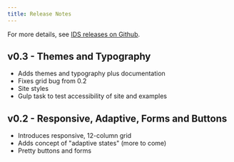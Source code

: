 ```yaml
---
title: Release Notes
---
```


For more details, see [IDS releases on Github](https://github.com/infor-design/ids-web/releases).

## v0.3 - Themes and Typography

- Adds themes and typography plus documentation
- Fixes grid bug from 0.2
- Site styles
- Gulp task to test accessibility of site and examples

## v0.2 - Responsive, Adaptive, Forms and Buttons

* Introduces responsive, 12-column grid
* Adds concept of "adaptive states" (more to come)
* Pretty buttons and forms
